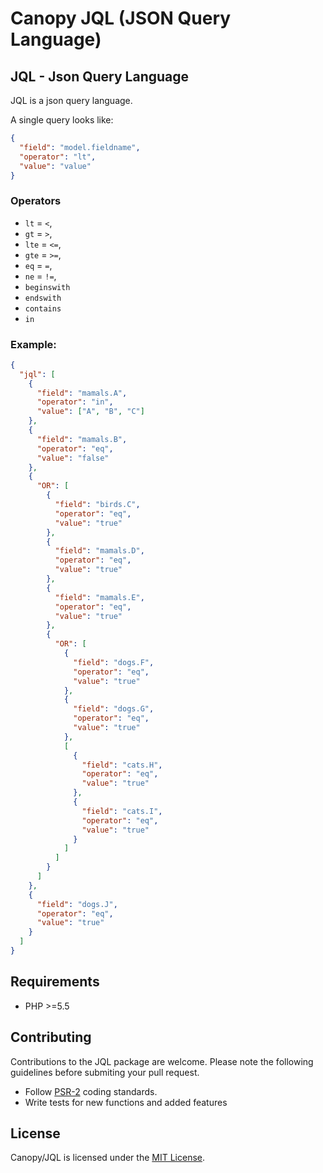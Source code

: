 # Canopy JQL (JSON Query Language)

## JQL - Json Query Language

JQL is a json query language.

A single query looks like:
```json
{
  "field": "model.fieldname",
  "operator": "lt",
  "value": "value"
}
```

### Operators

* `lt` = `<`,
* `gt` = `>`,
* `lte` = `<=`,
* `gte` = `>=`,
* `eq` = `=`,
* `ne` = `!=`,
* `beginswith`
* `endswith`
* `contains`
* `in`

### Example:
```json
{
  "jql": [
    {
      "field": "mamals.A",
      "operator": "in",
      "value": ["A", "B", "C"]
    },
    {
      "field": "mamals.B",
      "operator": "eq",
      "value": "false"
    },
    {
      "OR": [
        {
          "field": "birds.C",
          "operator": "eq",
          "value": "true"
        },
        {
          "field": "mamals.D",
          "operator": "eq",
          "value": "true"
        },
        {
          "field": "mamals.E",
          "operator": "eq",
          "value": "true"
        },
        {
          "OR": [
            {
              "field": "dogs.F",
              "operator": "eq",
              "value": "true"
            },
            {
              "field": "dogs.G",
              "operator": "eq",
              "value": "true"
            },
            [
              {
                "field": "cats.H",
                "operator": "eq",
                "value": "true"
              },
              {
                "field": "cats.I",
                "operator": "eq",
                "value": "true"
              }
            ]
          ]
        }
      ]
    },
    {
      "field": "dogs.J",
      "operator": "eq",
      "value": "true"
    }
  ]
}
```



## Requirements

- PHP >=5.5


## Contributing

Contributions to the JQL package are welcome. Please note the following guidelines before submiting your pull request.

- Follow [PSR-2](http://www.php-fig.org/psr/psr-2/) coding standards.
- Write tests for new functions and added features

## License

Canopy/JQL is licensed under the [MIT License](http://opensource.org/licenses/MIT).
